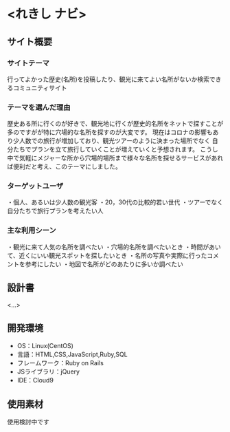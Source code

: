 # <れきし ナビ>

## サイト概要
### サイトテーマ
行ってよかった歴史(名所)を投稿したり、観光に来てよい名所がないか検索できるコミュニティサイト 

### テーマを選んだ理由
歴史ある所に行くのが好きで、観光地に行くが歴史的名所をネットで探すことが多のですがが特に穴場的な名所を探すのが大変です。
現在はコロナの影響もあり少人数での旅行が増加しており、観光ツアーのように決まった場所でなく
自分たちでプランを立て旅行していくことが増えていくと予想されます。
こうし中で気軽にメジャーな所から穴場的場所まで様々な名所を探せるサービスがあれば便利だと考え、このテーマにしました。

### ターゲットユーザ
・個人、あるいは少人数の観光客
  ・20，30代の比較的若い世代
  ・ツアーでなく自分たちで旅行プランを考えたい人


### 主な利用シーン
・観光に来て人気の名所を調べたい
  ・穴場的名所を調べたいとき
  ・時間があいて、近くにいい観光スポットを探したいとき
  ・名所の写真や実際に行ったコメントを参考にしたい
  ・地図で名所がどのあたりに多いか調べたい

## 設計書
<...>

## 開発環境
- OS：Linux(CentOS)
- 言語：HTML,CSS,JavaScript,Ruby,SQL
- フレームワーク：Ruby on Rails
- JSライブラリ：jQuery
- IDE：Cloud9

## 使用素材
使用検討中です